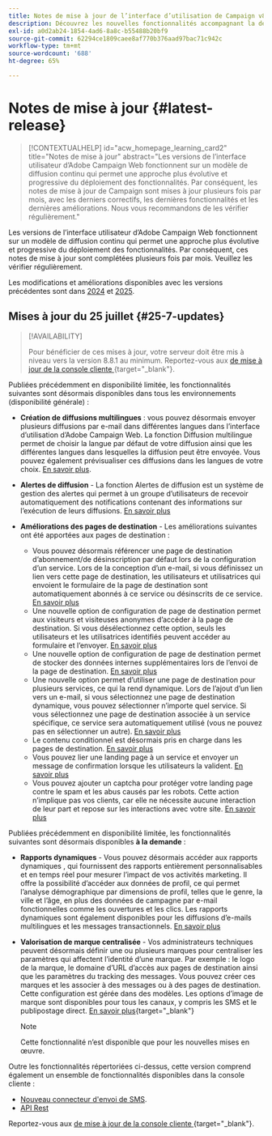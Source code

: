 ```yaml
---
title: Notes de mise à jour de l’interface d’utilisation de Campaign v8 Web
description: Découvrez les nouvelles fonctionnalités accompagnant la dernière version de l’interface d’utilisation de Campaign Web
exl-id: a0d2ab24-1854-4ad6-8a8c-b55488b20bf9
source-git-commit: 62294ce1809caee8af770b376aad97bac71c942c
workflow-type: tm+mt
source-wordcount: '688'
ht-degree: 65%

---
```


# Notes de mise à jour {#latest-release}

>[!CONTEXTUALHELP]
>id="acw_homepage_learning_card2"
>title="Notes de mise à jour"
>abstract="Les versions de l’interface utilisateur d’Adobe Campaign Web fonctionnent sur un modèle de diffusion continu qui permet une approche plus évolutive et progressive du déploiement des fonctionnalités. Par conséquent, les notes de mise à jour de Campaign sont mises à jour plusieurs fois par mois, avec les derniers correctifs, les dernières fonctionnalités et les dernières améliorations. Nous vous recommandons de les vérifier régulièrement."

Les versions de l’interface utilisateur d’Adobe Campaign Web fonctionnent sur un modèle de diffusion continu qui permet une approche plus évolutive et progressive du déploiement des fonctionnalités. Par conséquent, ces notes de mise à jour sont complétées plusieurs fois par mois. Veuillez les vérifier régulièrement.

Les modifications et améliorations disponibles avec les versions précédentes sont dans [2024](release-notes-24.md) et [2025](release-notes-25.md).

## Mises à jour du 25 juillet {#25-7-updates}

>[!AVAILABILITY]
>
>Pour bénéficier de ces mises à jour, votre serveur doit être mis à niveau vers la version 8.8.1 au minimum. Reportez-vous aux [ de mise à jour de la console cliente ](https://experienceleague.adobe.com/docs/campaign/campaign-v8/releases/release-notes.html?lang=fr){target="_blank"}.

Publiées précédemment en disponibilité limitée, les fonctionnalités suivantes sont désormais disponibles dans tous les environnements (disponibilité générale) :

* **Création de diffusions multilingues** : vous pouvez désormais envoyer plusieurs diffusions par e-mail dans différentes langues dans l’interface d’utilisation d’Adobe Campaign Web. La fonction Diffusion multilingue permet de choisir la langue par défaut de votre diffusion ainsi que les différentes langues dans lesquelles la diffusion peut être envoyée. Vous pouvez également prévisualiser ces diffusions dans les langues de votre choix. [En savoir plus](../email/edit-content.md#multilingual-delivery).

<!--
* **Visual fragments** - You can now create, use and archive content fragments. Visual fragments are pre-defined visual blocks that you can reuse across multiple email deliveries, or in content templates. [Learn more](https://experienceleague.adobe.com/docs/campaign-web/v8/content/manage-reusable-content/fragments/fragments.html?lang=fr){target="_blank"}
-->

* **Alertes de diffusion** - La fonction Alertes de diffusion est un système de gestion des alertes qui permet à un groupe d’utilisateurs de recevoir automatiquement des notifications contenant des informations sur l’exécution de leurs diffusions. [En savoir plus](../msg/delivery-alerting.md)

* **Améliorations des pages de destination** - Les améliorations suivantes ont été apportées aux pages de destination :

   * Vous pouvez désormais référencer une page de destination d’abonnement/de désinscription par défaut lors de la configuration d’un service. Lors de la conception d’un e-mail, si vous définissez un lien vers cette page de destination, les utilisateurs et utilisatrices qui envoient le formulaire de la page de destination sont automatiquement abonnés à ce service ou désinscrits de ce service. [En savoir plus](../audience/manage-services.md#create-service)
   * Une nouvelle option de configuration de page de destination permet aux visiteurs et visiteuses anonymes d’accéder à la page de destination. Si vous désélectionnez cette option, seuls les utilisateurs et les utilisatrices identifiés peuvent accéder au formulaire et l’envoyer. [En savoir plus](../landing-pages/create-lp.md#create-landing-page)
   * Une nouvelle option de configuration de page de destination permet de stocker des données internes supplémentaires lors de l’envoi de la page de destination. [En savoir plus](../landing-pages/create-lp.md#create-landing-page)
   * Une nouvelle option permet d’utiliser une page de destination pour plusieurs services, ce qui la rend dynamique. Lors de l’ajout d’un lien vers un e-mail, si vous sélectionnez une page de destination dynamique, vous pouvez sélectionner n’importe quel service. Si vous sélectionnez une page de destination associée à un service spécifique, ce service sera automatiquement utilisé (vous ne pouvez pas en sélectionner un autre). [En savoir plus](../landing-pages/create-lp.md#define-actions-on-form-submission)
   * Le contenu conditionnel est désormais pris en charge dans les pages de destination. [En savoir plus](../landing-pages/lp-content.md)
   * Vous pouvez lier une landing page à un service et envoyer un message de confirmation lorsque les utilisateurs la valident. [En savoir plus](../landing-pages/lp-content.md#lp-message)
   * Vous pouvez ajouter un captcha pour protéger votre landing page contre le spam et les abus causés par les robots. Cette action n’implique pas vos clients, car elle ne nécessite aucune interaction de leur part et repose sur les interactions avec votre site. [En savoir plus](../landing-pages/create-lp.md#captcha)

Publiées précédemment en disponibilité limitée, les fonctionnalités suivantes sont désormais disponibles **à la demande** :

* **Rapports dynamiques** - Vous pouvez désormais accéder aux rapports dynamiques , qui fournissent des rapports entièrement personnalisables et en temps réel pour mesurer l’impact de vos activités marketing. Il offre la possibilité d’accéder aux données de profil, ce qui permet l’analyse démographique par dimensions de profil, telles que le genre, la ville et l’âge, en plus des données de campagne par e-mail fonctionnelles comme les ouvertures et les clics. Les rapports dynamiques sont également disponibles pour les diffusions d’e-mails multilingues et les messages transactionnels. [En savoir plus](../reporting/dynamic-reporting/get-started-reporting.md)

* **Valorisation de marque centralisée** - Vos administrateurs techniques peuvent désormais définir une ou plusieurs marques pour centraliser les paramètres qui affectent l’identité d’une marque. Par exemple : le logo de la marque, le domaine d’URL d’accès aux pages de destination ainsi que les paramètres du tracking des messages. Vous pouvez créer ces marques et les associer à des messages ou à des pages de destination. Cette configuration est gérée dans des modèles. Les options d’image de marque sont disponibles pour tous les canaux, y compris les SMS et le publipostage direct. [En savoir plus](../administration/branding/branding-gs.md){target="_blank"}

  >[!NOTE]
  >
  >Cette fonctionnalité n’est disponible que pour les nouvelles mises en œuvre.

Outre les fonctionnalités répertoriées ci-dessus, cette version comprend également un ensemble de fonctionnalités disponibles dans la console cliente :

* [Nouveau connecteur d&#39;envoi de SMS](https://experienceleague.adobe.com/docs/campaign/campaign-v8/send/sms/sms.html?lang=fr).
* [API Rest](https://experienceleague.adobe.com/docs/campaign/campaign-v8/developer/apis/get-started-apis.html)

Reportez-vous aux [ de mise à jour de la console cliente ](https://experienceleague.adobe.com/docs/campaign/campaign-v8/releases/release-notes.html?lang=fr){target="_blank"}.

<!--
ACC * **Branding** - Branding options are now available for all channels, including SMS and Direct mail. [Read more](https://experienceleague.adobe.com/docs/experience-cloud/campaign/branding/branding-gs.html?lang=fr){target="_blank"}
web - * **Branding for Direct Mail** - Technical administrators can now define one or several brands to centralize the parameters that affect a brand's identity. This includes the brand logo, the domain of the landing pages' access URL, or message tracking settings. You can now create these brands and link them to messages or landing pages. This configuration is managed in templates. [Learn more](https://experienceleague.adobe.com/fr/docs/experience-cloud/campaign/branding/branding-assign)
ACC - Branding - As a Campaign Standard migrated user, your technical administrators can now define one or several brands to centralize the parameters that affect a brand’s identity. This includes the brand logo, the domain of the landing pages’ access URL, or message tracking settings. You can create these brands and link them to messages or landing pages. This configuration is managed in templates. Read more
Previously released in Limited Availability, the following capability is now available **on demand, only for [Campaign FDA deployments](../architecture/fda-deployment.md)**. To gain access, contact your Adobe representative.
Previously released in Limited Availability, the following capability is now available by default **for new implementations**, and available **on demand for existing environments**. To gain access, contact your Adobe representative.
Previously released in Limited Availability, the following capability is now available **on demand**. To gain access, contact your Adobe representative.
-->